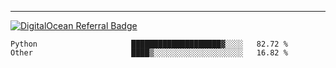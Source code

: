 ---
[![DigitalOcean Referral Badge](https://web-platforms.sfo2.digitaloceanspaces.com/WWW/Badge%203.svg)](https://www.digitalocean.com/?refcode=37fa54d82492&utm_campaign=Referral_Invite&utm_medium=Referral_Program&utm_source=badge)

<!--START_SECTION:waka-->

```text
Python                     ████████████████████▓░░░░   82.72 %
Other                      ████▒░░░░░░░░░░░░░░░░░░░░   16.82 %
```

<!--END_SECTION:waka-->


[linkedin]: https://www.linkedin.com/in/mohamed-elh/

